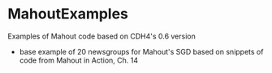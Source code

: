 MahoutExamples
==============

Examples of Mahout code based on CDH4's 0.6 version

- base example of 20 newsgroups for Mahout's SGD based on snippets of code from Mahout in Action, Ch. 14

